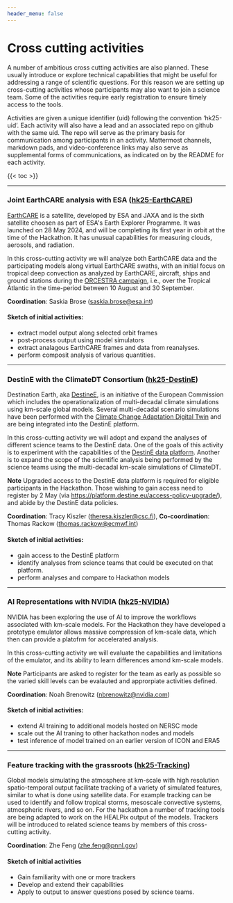 ```yaml
---
header_menu: false
---
```


# Cross cutting activities

A number of ambitious cross cutting activities are also planned.  These usually introduce or explore technical capabilities that might be useful for addressing a range of scientific questions.  For this reason we are setting up cross-cutting activities whose participants may also want to join a science team. Some of the activities require early registration to ensure timely access to the tools.

Activities are given a unique identifier (uid) following the convention ‘hk25-uid’. Each activity will also have a lead and an associated repo on github with the same uid. The repo will serve as the primary basis for communication among participants in an activity.  Mattermost channels, markdown pads, and video-conference links may also serve as supplemental forms of communications, as indicated on by the README for each activity.

{{< toc >}}

---
### Joint EarthCARE analysis with ESA ([hk25-EarthCARE](https://github.com/digital-earths-global-hackathon/hk25-teams/tree/main/hk25-EarthCARE))

[EarthCARE](https://earth.esa.int/eogateway/missions/earthcare) is a satellite, developed by ESA and JAXA and is the sixth satellite choosen as part of ESA's Earth Explorer Programme.   It was launched on 28 May 2024, and will be completing its first year in orbit at the time of the Hackathon.  It has unusual capabilities for measuring clouds, aerosols, and radiation.

In this cross-cutting activity we will analyze both EarthCARE data and the participating models along virtual EarthCARE swaths, with an initial focus on tropical deep convection as analyzed by EarthCARE, aircraft, ships and ground stations during the [ORCESTRA campaign](http://orcestra-campaign.org/), i.e., over the Tropical Atlantic in the time-period between 10 August and 30 September.

**Coordination**: Saskia Brose (saskia.brose@esa.int)

#### Sketch of initial activities:
* extract model output along selected orbit frames
* post-process output using model simulators
* extract analagous EarthCARE frames and data from reanalyses.
* perform composit analysis of various quantities.

---
### DestinE with the ClimateDT Consortium ([hk25-DestinE](https://github.com/digital-earths-global-hackathon/hk25-teams/tree/main/hk25-DestinE))

Destination Earth, aka [DestineE](https://destination-earth.eu), is an initiative of the European Commission which includes the operationalization of multi-decadal climate simulations using km-scale global models. Several multi-decadal scenario simulations have been performed with the [Climate Change Adaptation Digital Twin](https://destine.ecmwf.int/climate-change-adaptation-digital-twin-climate-dt/#What-is-the-Climate-DT) and are being integrated into the DestinE platform.

In this cross-cutting activity we will adopt and expand the analyses of different science teams to the DestinE data. One of the goals of this activity is to experiment with the capabilities of the [DestinE data platform](https://platform.destine.eu). Another is to expand the scope of the scientific analysis being performed by the science teams using the multi-decadal km-scale simulations of ClimateDT.

**Note** Upgraded access to the DestinE data platform is required for eligible participants in the Hackathon. Those wishing to gain access need to register by 2 May (via https://platform.destine.eu/access-policy-upgrade/), and abide by the DestinE data policies.

**Coordination**: Tracy Kiszler (theresa.kiszler@csc.fi), **Co-coordination**: Thomas Rackow (thomas.rackow@ecmwf.int)

#### Sketch of initial activities:
* gain access to the DestinE platform
* identify analyses from science teams that could be executed on that platform.
* perform analyses and compare to Hackathon models

---
### AI Representations with NVIDIA ([hk25-NVIDIA](https://github.com/digital-earths-global-hackathon/hk25-teams/tree/main/hk25-NVIDIA))

NVIDIA has been exploring the use of AI to improve the workflows associated with km-scale models.  For the Hackathon they have developed a prototype emulator allows massive compression of km-scale data, which then can provide a platofrm for accelerated analysis.

In this cross-cutting activity we will evaluate the capabilities and limitations of the emulator, and its ability to learn differences amond km-scale models. 

**Note** Participants are asked to register for the team as early as possible so the varied skill levels can be evalauted and approrpiate activities defined. 

**Coordination**: Noah Brenowitz (nbrenowitz@nvidia.com)

#### Sketch of initial activities:
* extend AI training to additional models hosted on NERSC mode
* scale out the AI traning to other hackathon nodes and models
* test inference of model trained on an earlier version of ICON and ERA5

---
### Feature tracking with the grassroots ([hk25-Tracking](https://github.com/digital-earths-global-hackathon/hk25-teams/tree/main/hk25-Tracking))

Global models simulating the atmosphere at km-scale with high resolution spatio-temporal output facilitate tracking of a variety of simulated features, similar to what is done using satellite data.  For example tracking can be used to identify and follow tropical storms, mesoscale convective systems, atmospheric rivers, and so on.  For the hackathon a number of tracking tools are being adapted to work on the HEALPix output of the models.  Trackers will be introduced to related science teams by members of this cross-cutting activity.

**Coordination**: Zhe Feng (zhe.feng@pnnl.gov)

#### Sketch of initial activities
- Gain familiarity with one or more trackers
- Develop and extend their capabilities
- Apply to output to answer questions posed by science teams.
